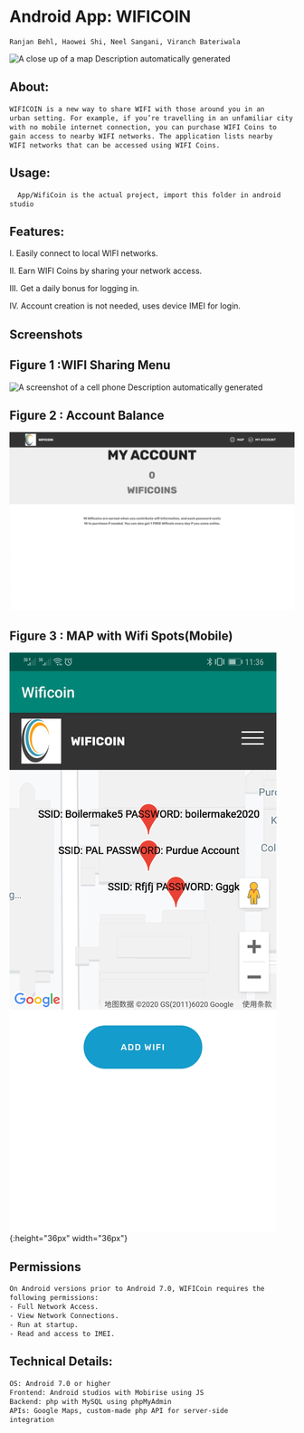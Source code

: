 # Android App: WIFICOIN
```
Ranjan Behl, Haowei Shi, Neel Sangani, Viranch Bateriwala
```
![A close up of a map Description automatically
generated](./App/media/image1.png)
## About:
```
WIFICOIN is a new way to share WIFI with those around you in an
urban setting. For example, if you’re travelling in an unfamiliar city
with no mobile internet connection, you can purchase WIFI Coins to
gain access to nearby WIFI networks. The application lists nearby
WIFI networks that can be accessed using WIFI Coins.
```
## Usage:
```
  App/WifiCoin is the actual project, import this folder in android studio
```
## Features:

I. Easily connect to local WIFI networks.

II. Earn WIFI Coins by sharing your network access.

III. Get a daily bonus for logging in.

IV. Account creation is not needed, uses device IMEI for login.

## Screenshots

## Figure 1 :WIFI Sharing Menu

![A screenshot of a cell phone Description automatically
generated](./App/media/image3.png)

## Figure 2 : Account Balance

![](./App/media/image2.png)

## Figure 3 : MAP with Wifi Spots(Mobile)
![](./App/media/map.jpg){:height="36px" width="36px"}

## Permissions
```
On Android versions prior to Android 7.0, WIFICoin requires the following permissions:
- Full Network Access.
- View Network Connections.
- Run at startup.
- Read and access to IMEI.
```
## Technical Details:

```
OS: Android 7.0 or higher
Frontend: Android studios with Mobirise using JS
Backend: php with MySQL using phpMyAdmin
APIs: Google Maps, custom-made php API for server-side
integration
```

